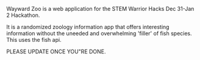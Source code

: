 Wayward Zoo is a web application for the STEM Warrior Hacks Dec 31-Jan 2 Hackathon. 

It is a randomized zoology information app that offers interesting information without the uneeded and overwhelming 'filler' of fish species. This uses the fish api. 

PLEASE UPDATE ONCE YOU"RE DONE.